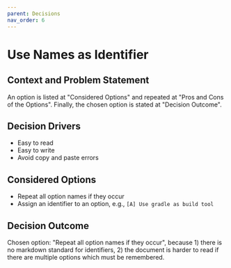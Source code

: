 ```yaml
---
parent: Decisions
nav_order: 6
---
```

# Use Names as Identifier

## Context and Problem Statement

An option is listed at "Considered Options" and repeated at "Pros and Cons of the Options". Finally, the chosen option is stated at "Decision Outcome".

## Decision Drivers

* Easy to read
* Easy to write
* Avoid copy and paste errors

## Considered Options

* Repeat all option names if they occur
* Assign an identifier to an option, e.g., `[A] Use gradle as build tool`

## Decision Outcome

Chosen option: "Repeat all option names if they occur", because 1) there is no markdown standard for identifiers, 2) the document is harder to read if there are multiple options which must be remembered.
